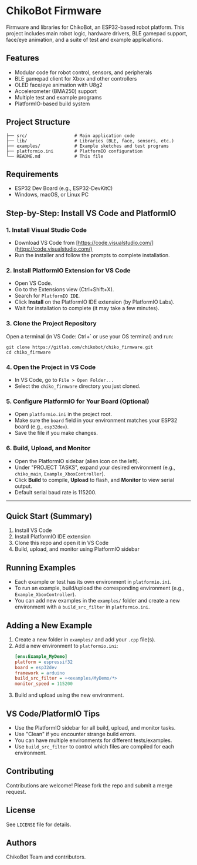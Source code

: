 
# ChikoBot Firmware

Firmware and libraries for ChikoBot, an ESP32-based robot platform. This project includes main robot logic, hardware drivers, BLE gamepad support, face/eye animation, and a suite of test and example applications.

## Features
- Modular code for robot control, sensors, and peripherals
- BLE gamepad client for Xbox and other controllers
- OLED face/eye animation with U8g2
- Accelerometer (BMA250) support
- Multiple test and example programs
- PlatformIO-based build system

## Project Structure

```
├── src/                  # Main application code
├── lib/                  # Libraries (BLE, face, sensors, etc.)
├── examples/             # Example sketches and test programs
├── platformio.ini        # PlatformIO configuration
└── README.md             # This file
```


## Requirements
- ESP32 Dev Board (e.g., ESP32-DevKitC)
- Windows, macOS, or Linux PC

## Step-by-Step: Install VS Code and PlatformIO

### 1. Install Visual Studio Code
- Download VS Code from [https://code.visualstudio.com/](https://code.visualstudio.com/)
- Run the installer and follow the prompts to complete installation.

### 2. Install PlatformIO Extension for VS Code
- Open VS Code.
- Go to the Extensions view (Ctrl+Shift+X).
- Search for `PlatformIO IDE`.
- Click **Install** on the PlatformIO IDE extension (by PlatformIO Labs).
- Wait for installation to complete (it may take a few minutes).

### 3. Clone the Project Repository
Open a terminal (in VS Code: Ctrl+` or use your OS terminal) and run:
```
git clone https://gitlab.com/chikobot/chiko_firmware.git
cd chiko_firmware
```

### 4. Open the Project in VS Code
- In VS Code, go to `File > Open Folder...`
- Select the `chiko_firmware` directory you just cloned.

### 5. Configure PlatformIO for Your Board (Optional)
- Open `platformio.ini` in the project root.
- Make sure the `board` field in your environment matches your ESP32 board (e.g., `esp32dev`).
- Save the file if you make changes.

### 6. Build, Upload, and Monitor
- Open the PlatformIO sidebar (alien icon on the left).
- Under "PROJECT TASKS", expand your desired environment (e.g., `chiko_main`, `Example_XboxController`).
- Click **Build** to compile, **Upload** to flash, and **Monitor** to view serial output.
- Default serial baud rate is 115200.

---

## Quick Start (Summary)
1. Install VS Code
2. Install PlatformIO IDE extension
3. Clone this repo and open it in VS Code
4. Build, upload, and monitor using PlatformIO sidebar

## Running Examples

- Each example or test has its own environment in `platformio.ini`.
- To run an example, build/upload the corresponding environment (e.g., `Example_XboxController`).
- You can add new examples in the `examples/` folder and create a new environment with a `build_src_filter` in `platformio.ini`.

## Adding a New Example
1. Create a new folder in `examples/` and add your `.cpp` file(s).
2. Add a new environment to `platformio.ini`:
	```ini
	[env:Example_MyDemo]
	platform = espressif32
	board = esp32dev
	framework = arduino
	build_src_filter = +<examples/MyDemo/*>
	monitor_speed = 115200
	```
3. Build and upload using the new environment.

## VS Code/PlatformIO Tips
- Use the PlatformIO sidebar for all build, upload, and monitor tasks.
- Use "Clean" if you encounter strange build errors.
- You can have multiple environments for different tests/examples.
- Use `build_src_filter` to control which files are compiled for each environment.

## Contributing
Contributions are welcome! Please fork the repo and submit a merge request.

## License
See `LICENSE` file for details.

## Authors
ChikoBot Team and contributors.
